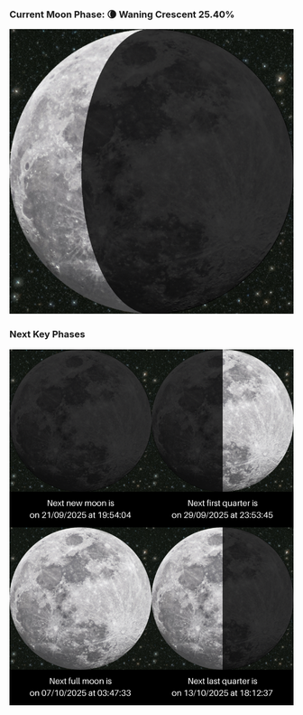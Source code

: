 ### Current Moon Phase: 🌘 Waning Crescent 25.40%
![Moon Phase](moonphase.png)
### Next Key Phases
![Gallery](gallery.png)